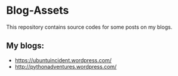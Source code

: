 Blog-Assets
===========

This repository contains source codes
for some posts on my blogs.

My blogs:
---------

* <https://ubuntuincident.wordpress.com/>
* <http://pythonadventures.wordpress.com/>
